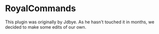 RoyalCommands
=============

This plugin was originally by Jdbye. As he hasn't touched it in months, we decided to make some edits of our own.